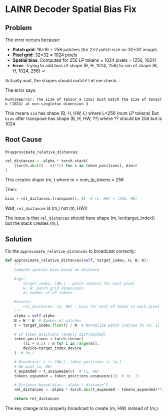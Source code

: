 # LAINR Decoder Spatial Bias Fix

## Problem

The error occurs because:
- **Patch grid**: 16×16 = 256 patches (for 2×2 patch size on 32×32 image)
- **Pixel grid**: 32×32 = 1024 pixels
- **Spatial bias**: Computed for 256 LP tokens × 1024 pixels = (256, 1024)
- **Error**: Trying to add bias of shape (B, H, 1024, 256) to sim of shape (B, H, 1024, 256) ✓

Actually wait, the shapes should match! Let me check...

The error says:
```
RuntimeError: The size of tensor a (256) must match the size of tensor b (1024) at non-singleton dimension 3
```

This means `sim` has shape (B, H, HW, L) where L=256 (num LP tokens)
But `bias` after transpose has shape (B, H, HW, ??) where ?? should be 256 but is 1024

## Root Cause

In `approximate_relative_distances`:
```python
rel_distances = -alpha * torch.stack(
    [torch.abs((t - s)**2) for s in token_positions], dim=0
)
```

This creates shape (m, ) where m = num_lp_tokens = 256

Then:
```python
bias = rel_distances.transpose(1, 0)  # (L, HW) = (256, HW)
```

Wait, `rel_distances` is (m,) not (m, HW)!

The issue is that `rel_distances` should have shape (m, len(target_index)) but the stack creates (m,).

## Solution

Fix the `approximate_relative_distances` to broadcast correctly:

```python
def approximate_relative_distances(self, target_index, H, W, m):
    """
    Compute spatial bias based on distance

    Args:
        target_index: (HW,) - patch indices for each pixel
        H, W: patch grid dimensions
        m: number of LP tokens

    Returns:
        rel_distances: (m, HW) - bias for each LP token to each pixel
    """
    alpha = self.alpha
    N = H * W  # Number of patches
    t = target_index.float() / N  # Normalize patch indices to [0, 1]

    # LP token positions (evenly distributed)
    token_positions = torch.tensor(
        [(i + 0.5) / m for i in range(m)],
        device=target_index.device
    )  # (m,)

    # Broadcast: t is (HW,), token_positions is (m,)
    # We want (m, HW)
    t_expanded = t.unsqueeze(0)  # (1, HW)
    tokens_expanded = token_positions.unsqueeze(1)  # (m, 1)

    # Distance-based bias: -alpha * distance^2
    rel_distances = -alpha * torch.abs(t_expanded - tokens_expanded)**2  # (m, HW)

    return rel_distances
```

The key change is to properly broadcast to create (m, HW) instead of (m,).
